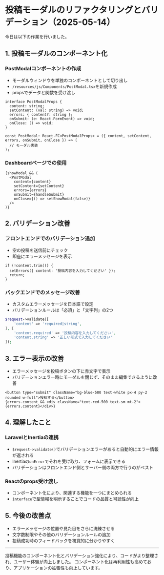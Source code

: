 # 投稿モーダルのリファクタリングとバリデーション（2025-05-14）

今日は以下の作業を行いました。

## 1. 投稿モーダルのコンポーネント化

### PostModalコンポーネントの作成
- モーダルウィンドウを単独のコンポーネントとして切り出し
- `/resources/js/Components/PostModal.tsx`を新規作成
- propsでデータと関数を受け渡し

```tsx
interface PostModalProps {
  content: string;
  setContent: (val: string) => void;
  errors: { content?: string };
  onSubmit: (e: React.FormEvent) => void;
  onClose: () => void;
}

const PostModal: React.FC<PostModalProps> = ({ content, setContent, errors, onSubmit, onClose }) => (
  // モーダル実装
);
```

### Dashboardページでの使用
```tsx
{showModal && (
  <PostModal
    content={content}
    setContent={setContent}
    errors={errors}
    onSubmit={handleSubmit}
    onClose={() => setShowModal(false)}
  />
)}
```

## 2. バリデーション改善

### フロントエンドでのバリデーション追加
- 空の投稿を送信前にチェック
- 即座にエラーメッセージを表示

```tsx
if (!content.trim()) {
  setErrors({ content: '投稿内容を入力してください' });
  return;
}
```

### バックエンドでのメッセージ改善
- カスタムエラーメッセージを日本語で設定
- バリデーションルールは「必須」と「文字列」の2つ

```php
$request->validate([
    'content' => 'required|string',
], [
    'content.required' => '投稿内容を入力してください',
    'content.string' => '正しい形式で入力してください'
]);
```

## 3. エラー表示の改善
- エラーメッセージを投稿ボタンの下に赤文字で表示
- バリデーションエラー時にモーダルを閉じず、そのまま編集できるように改善

```tsx
<button type="submit" className="bg-blue-500 text-white px-4 py-2 rounded w-full">投稿する</button>
{errors.content && <div className="text-red-500 text-sm mt-2">{errors.content}</div>}
```

## 4. 理解したこと

### LaravelとInertiaの連携
- `$request->validate()`でバリデーションエラーがあると自動的にエラー情報が返される
- Inertiaの`onError`でそれを受け取り、フォームに表示できる
- バリデーションはフロントエンド側とサーバー側の両方で行うのがベスト

### Reactのprops受け渡し
- コンポーネント化により、関連する機能を一つにまとめられる
- `interface`で型情報を明示することでコードの品質と可読性が向上

## 5. 今後の改善点
- エラーメッセージの位置や見た目をさらに洗練させる
- 文字数制限やその他のバリデーションルールの追加
- 投稿成功時のフィードバックを視覚的に分かりやすく

---

投稿機能のコンポーネント化とバリデーション強化により、コードがより整理され、ユーザー体験が向上しました。
コンポーネント化は再利用性も高めており、アプリケーションの拡張性も向上しています。
